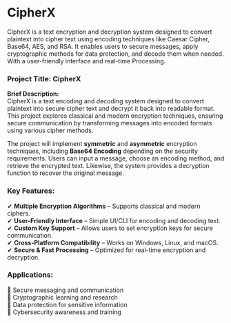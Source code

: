 # CipherX
CipherX is a text encryption and decryption system designed to convert plaintext into cipher text using encoding techniques like Caesar Cipher, Base64, AES, and RSA. It enables users to secure messages, apply cryptographic methods for data protection, and decode them when needed. With a user-friendly interface and real-time Processing.

### **Project Title: CipherX**  
**Brief Description:**  
CipherX is a text encoding and decoding system designed to convert plaintext into secure cipher text and decrypt it back into readable format. This project explores classical and modern encryption techniques, ensuring secure communication by transforming messages into encoded formats using various cipher methods.  

The project will implement **symmetric** and **asymmetric** encryption techniques, including **Base64 Encoding** depending on the security requirements. Users can input a message, choose an encoding method, and retrieve the encrypted text. Likewise, the system provides a decryption function to recover the original message.  

### **Key Features:**  
✔ **Multiple Encryption Algorithms** – Supports classical and modern ciphers.  
✔ **User-Friendly Interface** – Simple UI/CLI for encoding and decoding text.  
✔ **Custom Key Support** – Allows users to set encryption keys for secure communication.  
✔ **Cross-Platform Compatibility** – Works on Windows, Linux, and macOS.  
✔ **Secure & Fast Processing** – Optimized for real-time encryption and decryption.  

### **Applications:**  
🔹 Secure messaging and communication  
🔹 Cryptographic learning and research  
🔹 Data protection for sensitive information  
🔹 Cybersecurity awareness and training  

